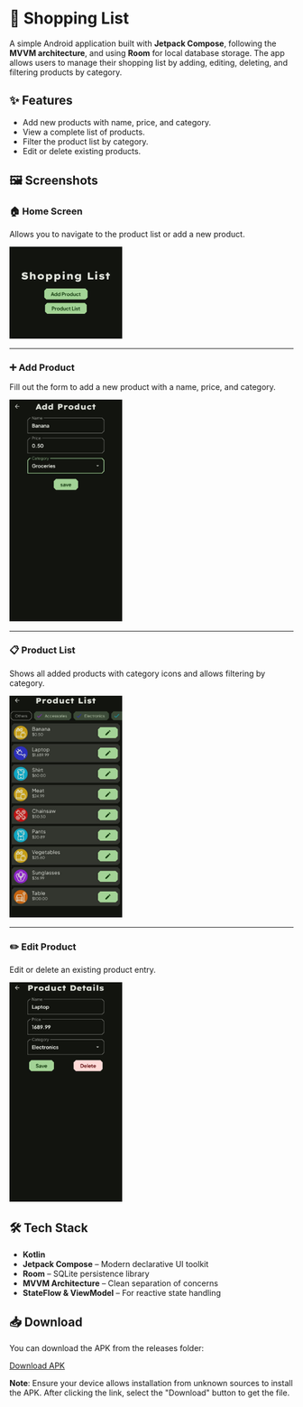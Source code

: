# 🛒 Shopping List

A simple Android application built with **Jetpack Compose**, following the **MVVM architecture**, and using **Room** for local database storage. The app allows users to manage their shopping list by adding, editing, deleting, and filtering products by category.

## ✨ Features

- Add new products with name, price, and category.
- View a complete list of products.
- Filter the product list by category.
- Edit or delete existing products.

## 🖼️ Screenshots

### 🏠 Home Screen  
Allows you to navigate to the product list or add a new product.

<img src="screens/ShoppingList_Home.jpeg" alt="Home Screen" width="200"/>

---

### ➕ Add Product  
Fill out the form to add a new product with a name, price, and category.

<img src="screens/ShoppingList_Add.jpeg" alt="Add Product Screen" width="200"/>

---

### 📋 Product List  
Shows all added products with category icons and allows filtering by category.

<img src="screens/ShoppingList_List.jpeg" alt="Product List Screen" width="200"/>

---

### ✏️ Edit Product  
Edit or delete an existing product entry.

<img src="screens/ShoppingList_Edit.jpeg" alt="Product Details Screen" width="200"/>

## 🛠 Tech Stack

- **Kotlin**
- **Jetpack Compose** – Modern declarative UI toolkit
- **Room** – SQLite persistence library
- **MVVM Architecture** – Clean separation of concerns
- **StateFlow & ViewModel** – For reactive state handling

## 📥 Download

You can download the APK from the releases folder:

[Download APK](https://github.com/nicolasCristaldo/shopping_list_android_compose/blob/main/releases/app-release.apk)

**Note**: Ensure your device allows installation from unknown sources to install the APK. After clicking the link, select the "Download" button to get the file.
